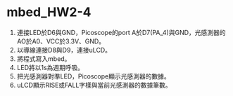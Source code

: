 # mbed_HW2-4
1. 連接LED於D6與GND，Picoscope的port A於D7(PA_4)與GND，光感測器的AO於A0、VCC於3.3V、GND。
2. 以導線連接D8與D9，連接uLCD。
3. 將程式寫入mbed。
4. LED將以1s為週期呼吸。
5. 把光感測器對準LED，Picoscope顯示光感測器的數據。
6. uLCD顯示RISE或FALL字樣與當前光感測器的數據筆數。
